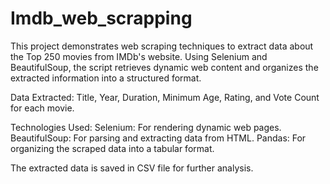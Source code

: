 # Imdb_web_scrapping

This project demonstrates web scraping techniques to extract data about the Top 250 movies from IMDb's website. Using Selenium and BeautifulSoup, the script retrieves dynamic web content and organizes the extracted information into a structured format.

Data Extracted: Title, Year, Duration, Minimum Age, Rating, and Vote Count for each movie.

Technologies Used:
Selenium: For rendering dynamic web pages.
BeautifulSoup: For parsing and extracting data from HTML.
Pandas: For organizing the scraped data into a tabular format.

The extracted data is saved in CSV file for further analysis.

